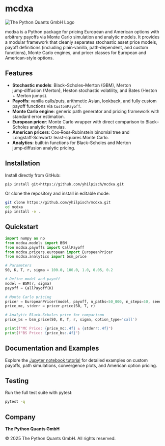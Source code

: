 # mcdxa

![The Python Quants GmbH Logo](https://hilpisch.com/tpq_logo.png)

mcdxa is a Python package for pricing European and American options with arbitrary payoffs via Monte Carlo simulation and analytic models. It provides a modular framework that cleanly separates stochastic asset price models, payoff definitions (including plain‑vanilla, path‑dependent, and custom functions), Monte Carlo engines, and pricer classes for European and American-style options.

## Features

- **Stochastic models**: Black–Scholes–Merton (GBM), Merton jump‑diffusion (Merton), Heston stochastic volatility, and Bates (Heston + Merton jumps).
- **Payoffs**: vanilla calls/puts, arithmetic Asian, lookback, and fully custom payoff functions via `CustomPayoff`.
- **Monte Carlo engine**: generic path generator and pricing framework with standard error estimation.
- **European pricer**: Monte Carlo wrapper with direct comparison to Black–Scholes analytic formulas.
- **American pricers**: Cox‑Ross‑Rubinstein binomial tree and Longstaff‑Schwartz least-squares Monte Carlo.
- **Analytics**: built‑in functions for Black–Scholes and Merton jump‑diffusion analytic pricing.

## Installation

Install directly from GitHub:

```bash
pip install git+https://github.com/yhilpisch/mcdxa.git
```

Or clone the repository and install in editable mode:

```bash
git clone https://github.com/yhilpisch/mcdxa.git
cd mcdxa
pip install -e .
```

## Quickstart

```python
import numpy as np
from mcdxa.models import BSM
from mcdxa.payoffs import CallPayoff
from mcdxa.pricers.european import EuropeanPricer
from mcdxa.analytics import bsm_price

# Parameters
S0, K, T, r, sigma = 100.0, 100.0, 1.0, 0.05, 0.2

# Define model and payoff
model = BSM(r, sigma)
payoff = CallPayoff(K)

# Monte Carlo pricing
pricer = EuropeanPricer(model, payoff, n_paths=50_000, n_steps=50, seed=42)
price_mc, stderr = pricer.price(S0, T, r)

# Analytic Black–Scholes price for comparison
price_bs = bsm_price(S0, K, T, r, sigma, option_type='call')

print(f"MC Price: {price_mc:.4f} ± {stderr:.4f}")
print(f"BS Price: {price_bs:.4f}")
```

## Documentation and Examples

Explore the [Jupyter notebook tutorial](scripts/mcdxa.ipynb) for detailed examples on custom payoffs, path simulations, convergence plots, and American option pricing.

## Testing

Run the full test suite with pytest:

```bash
pytest -q
```

## Company

**The Python Quants GmbH**

© 2025 The Python Quants GmbH. All rights reserved.
